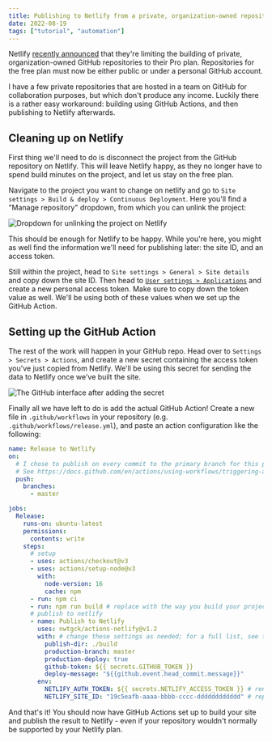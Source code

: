 ```yaml
---
title: Publishing to Netlify from a private, organization-owned repository
date: 2022-08-19
tags: ["tutorial", "automation"]
---
```


Netlify [recently announced](https://www.netlify.com/pricing/private-org-repo-faq/) that they're limiting the building of private, organization-owned GitHub repositories to their Pro plan. Repositories for the free plan must now be either public or under a personal GitHub account.

I have a few private repositories that are hosted in a team on GitHub for collaboration purposes, but which don't produce any income. Luckily there is a rather easy workaround: building using GitHub Actions, and then publishing to Netlify afterwards.

## Cleaning up on Netlify

First thing we'll need to do is disconnect the project from the GitHub repository on Netlify. This will leave Netlify happy, as they no longer have to spend build minutes on the project, and let us stay on the free plan.

Navigate to the project you want to change on netlify and go to `Site settings > Build & deploy > Continuous Deployment`. Here you'll find a "Manage repository" dropdown, from which you can unlink the project:

![Dropdown for unlinking the project on Netlify](https://user-images.githubusercontent.com/4542461/185647331-7cf24ff4-5a13-447a-970f-a8b3d2a61d65.png)

This should be enough for Netlify to be happy. While you're here, you might as well find the information we'll need for publishing later: the site ID, and an access token.

Still within the project, head to `Site settings > General > Site details` and copy down the site ID. Then head to [`User settings > Applications`](https://app.netlify.com/user/applications) and create a new personal access token. Make sure to copy down the token value as well. We'll be using both of these values when we set up the GitHub Action.

## Setting up the GitHub Action

The rest of the work will happen in your GitHub repo. Head over to `Settings > Secrets > Actions`, and create a new secret containing the access token you've just copied from Netlify. We'll be using this secret for sending the data to Netlify once we've built the site.

![The GitHub interface after adding the secret](https://user-images.githubusercontent.com/4542461/185649260-ccaefdef-fbd1-4ce6-9a19-81312403bee2.png)

Finally all we have left to do is add the actual GitHub Action! Create a new file in `.github/workflows` in your repository (e.g. `.github/workflows/release.yml`), and paste an action configuration like the following:

```yml
name: Release to Netlify
on:
  # I chose to publish on every commit to the primary branch for this project
  # See https://docs.github.com/en/actions/using-workflows/triggering-a-workflow for how to configure this
  push:
    branches:
      - master

jobs:
  Release:
    runs-on: ubuntu-latest
    permissions:
      contents: write
    steps:
      # setup
      - uses: actions/checkout@v3
      - uses: actions/setup-node@v3
        with:
          node-version: 16
          cache: npm
      - run: npm ci
      - run: npm run build # replace with the way you build your project
      # publish to netlify
      - name: Publish to Netlify
        uses: nwtgck/actions-netlify@v1.2
        with: # change these settings as needed; for a full list, see the actions-netlify documentation
          publish-dir: ./build
          production-branch: master
          production-deploy: true
          github-token: ${{ secrets.GITHUB_TOKEN }}
          deploy-message: "${{github.event.head_commit.message}}"
        env:
          NETLIFY_AUTH_TOKEN: ${{ secrets.NETLIFY_ACCESS_TOKEN }} # rename to whatever you called your secret on GitHub
          NETLIFY_SITE_ID: "19c5eafb-aaaa-bbbb-cccc-dddddddddddd" # replace with your site ID
```

And that's it! You should now have GitHub Actions set up to build your site and publish the result to Netlify - even if your repository wouldn't normally be supported by your Netlify plan.
